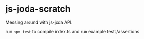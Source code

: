 # js-joda-scratch
Messing around with js-joda API.

run `npm test` to compile index.ts and run example tests/assertions
